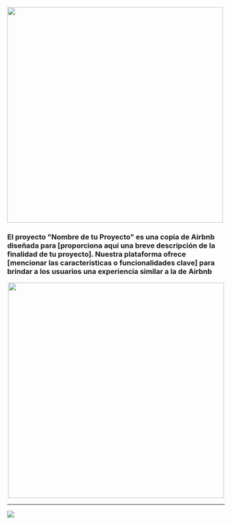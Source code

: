 <img align="center" width="500px" height="500px" src="https://logodownload.org/wp-content/uploads/2016/10/airbnb-logo-0.png">

<h3> El proyecto "Nombre de tu Proyecto" es una copia de Airbnb diseñada para [proporciona aquí una breve descripción de la finalidad de tu proyecto]. Nuestra plataforma ofrece [mencionar las características o funcionalidades clave] para brindar a los usuarios una experiencia similar a la de Airbnb</h3>
<p align="center" ><img width="500px" height="500px" align="center"src="https://media.tenor.com/td_EA9TfVnsAAAAC/room.gif"></p> 

<hr/>

<img align="center" src="https://res.cloudinary.com/desr2crlz/image/upload/v1698208753/paginaVista_cjonyr.png">
